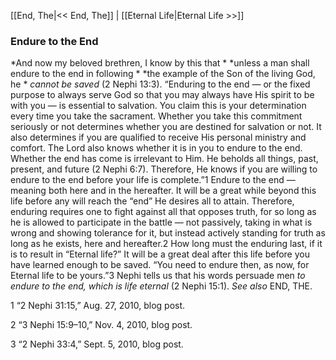 [[End, The|<< End, The]]  |  [[Eternal Life|Eternal Life >>]]

### Endure to the End

*And now my beloved brethren, I know by this that *
*unless a man shall endure to the end in following *
*the example of the Son of the living God, he *
*cannot be saved* (2 Nephi 13:3). “Enduring to the end — or the fixed purpose to always serve God so that you may always have His spirit to be with you — is essential to salvation. You claim this is your determination every time you take the sacrament. Whether you take this commitment seriously or not determines whether you are destined for salvation or not. It also determines if you are qualified to receive His personal ministry and comfort. The Lord also knows whether it is in you to endure to the end. Whether the end has come is irrelevant to Him. He beholds all things, past, present, and future (2 Nephi 6:7). Therefore, He knows if you are willing to endure to the end before your life is complete.”1 Endure to the end — meaning both here and in the hereafter. It will be a great while beyond this life before any will reach the “end” He desires all to attain. Therefore, enduring requires one to fight against all that opposes truth, for so long as he is allowed to participate in the battle — not passively, taking in what is wrong and showing tolerance for it, but instead actively standing for truth as long as he exists, here and hereafter.2 How long must the enduring last, if it is to result in “Eternal life?” It will be a great deal after this life before you have learned enough to be saved. “You need to endure then, as now, for Eternal life to be yours.”3 Nephi tells us that his words persuade men *to endure to the end, which is life eternal* (2 Nephi 15:1). *See also* END, THE.



1 “2 Nephi 31:15,” Aug. 27, 2010, blog post.


2 “3 Nephi 15:9–10,” Nov. 4, 2010, blog post.


3 “2 Nephi 33:4,” Sept. 5, 2010, blog post.